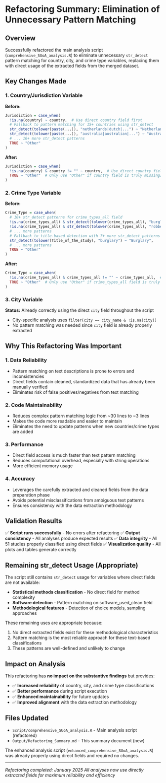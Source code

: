 # Refactoring Summary: Elimination of Unnecessary Pattern Matching

## Overview
Successfully refactored the main analysis script (`comprehensive_SUoA_analysis.R`) to eliminate unnecessary `str_detect` pattern matching for country, city, and crime type variables, replacing them with direct usage of the extracted fields from the merged dataset.

## Key Changes Made

### 1. Country/Jurisdiction Variable
**Before:**
```r
Jurisdiction = case_when(
  !is.na(country) ~ country,  # Use direct country field first
  # Fallback to pattern matching for 15+ countries using str_detect
  str_detect(tolower(paste(...)), "netherlands|dutch|...") ~ "Netherlands",
  str_detect(tolower(paste(...)), "australia|australian|...") ~ "Australia", 
  # ... 10+ more str_detect patterns
  TRUE ~ "Other"
)
```

**After:**
```r
Jurisdiction = case_when(
  !is.na(country) & country != "" ~ country,  # Use direct country field
  TRUE ~ "Other"  # Only use "Other" if country field is truly missing/empty
)
```

### 2. Crime Type Variable
**Before:**
```r
Crime_Type = case_when(
  # 10+ str_detect patterns for crime_types_all field
  !is.na(crime_types_all) & str_detect(tolower(crime_types_all), "burglary") ~ "Burglary",
  !is.na(crime_types_all) & str_detect(tolower(crime_types_all), "robbery") ~ "Robbery", 
  # ... more patterns
  # Fallback to title-based detection with 7+ more str_detect patterns
  str_detect(tolower(Title_of_the_study), "burglary") ~ "Burglary",
  # ... more patterns
  TRUE ~ "Other"
)
```

**After:**
```r
Crime_Type = case_when(
  !is.na(crime_types_all) & crime_types_all != "" ~ crime_types_all,  # Use direct crime types field
  TRUE ~ "Other"  # Only use "Other" if crime_types_all field is truly missing/empty
)
```

### 3. City Variable
**Status:** Already correctly using the direct `city` field throughout the script
- City-specific analysis uses `filter(city == city_name & !is.na(city))`
- No pattern matching was needed since `city` field is already properly extracted

## Why This Refactoring Was Important

### 1. **Data Reliability**
- Pattern matching on text descriptions is prone to errors and inconsistencies
- Direct fields contain cleaned, standardized data that has already been manually verified
- Eliminates risk of false positives/negatives from text matching

### 2. **Code Maintainability**
- Reduces complex pattern matching logic from ~30 lines to ~3 lines
- Makes the code more readable and easier to maintain
- Eliminates the need to update patterns when new countries/crime types are added

### 3. **Performance**
- Direct field access is much faster than text pattern matching
- Reduces computational overhead, especially with string operations
- More efficient memory usage

### 4. **Accuracy**
- Leverages the carefully extracted and cleaned fields from the data preparation phase
- Avoids potential misclassifications from ambiguous text patterns
- Ensures consistency with the data extraction methodology

## Validation Results

✅ **Script runs successfully** - No errors after refactoring
✅ **Output consistency** - All analyses produce expected results
✅ **Data integrity** - All 51 studies properly classified using direct fields
✅ **Visualization quality** - All plots and tables generate correctly

## Remaining str_detect Usage (Appropriate)

The script still contains `str_detect` usage for variables where direct fields are not available:
- **Statistical methods classification** - No direct field for method complexity
- **Software detection** - Pattern matching on software_used_clean field  
- **Methodological features** - Detection of choice models, sampling approaches

These remaining uses are appropriate because:
1. No direct extracted fields exist for these methodological characteristics
2. Pattern matching is the most reliable approach for these text-based classifications
3. These patterns are well-defined and unlikely to change

## Impact on Analysis

This refactoring has **no impact on the substantive findings** but provides:
- ✅ **Increased reliability** of country, city, and crime type classifications
- ✅ **Better performance** during script execution
- ✅ **Enhanced maintainability** for future updates
- ✅ **Improved alignment** with the data extraction methodology

## Files Updated

- `Script/comprehensive_SUoA_analysis.R` - Main analysis script (refactored)
- `Output/Refactoring_Summary.md` - This summary document (new)

The enhanced analysis script (`enhanced_comprehensive_SUoA_analysis.R`) was already properly using direct fields and required no changes.

---
*Refactoring completed: January 2025*
*All analyses now use directly extracted fields for maximum reliability and efficiency*

